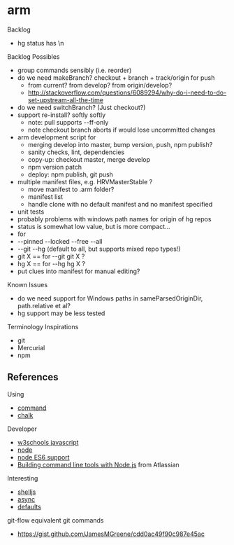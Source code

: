 # arm

Backlog
* hg status has \n

Backlog Possibles
* group commands sensibly (i.e. reorder)
* do we need makeBranch? checkout + branch + track/origin for push
  * from current? from develop? from origin/develop?
  * http://stackoverflow.com/questions/6089294/why-do-i-need-to-do-set-upstream-all-the-time
* do we need switchBranch? (Just checkout?)
* support re-install? softly softly
  * note: pull supports --ff-only
  * note checkout branch aborts if would lose uncommitted changes
* arm development script for
  * merging develop into master, bump version, push, npm publish?
  * sanity checks, lint, dependencies
  * copy-up: checkout master, merge develop
  * npm version patch
  * deploy: npm publish, git push
* multiple manifest files, e.g. HRVMasterStable ?
  * move manifest to .arm folder?
  * manifest list
  * handle clone with no default manifest and no manifest specified
* unit tests
* probably problems with windows path names for origin of hg repos
* status is somewhat low value, but is more compact...
* for
 * --pinned --locked --free --all
 * --git --hg (default to all, but supports mixed repo types!)
 * git X == for --git git X ?
 * hg X == for --hg hg X ?
* put clues into manifest for manual editing?

Known Issues
* do we need support for Windows paths in sameParsedOriginDir, path.relative et al?
* hg support may be less tested

Terminology Inspirations
* git
* Mercurial
* npm

## References

Using
* [command](https://www.npmjs.com/package/commander)
* [chalk](https://github.com/sindresorhus/chalk)

Developer
* [w3schools javascript](http://www.w3schools.com/js/default.asp)
* [node](https://nodejs.org/docs/latest/api/index.html)
* [node ES6 support](http://node.green)
* [Building command line tools with Node.js](https://developer.atlassian.com/blog/2015/11/scripting-with-node/) from Atlassian

Interesting
* [shelljs](http://documentup.com/arturadib/shelljs#command-reference)
* [async](http://caolan.github.io/async/)
* [defaults](https://www.npmjs.com/package/defaults)

git-flow equivalent git commands
* https://gist.github.com/JamesMGreene/cdd0ac49f90c987e45ac
